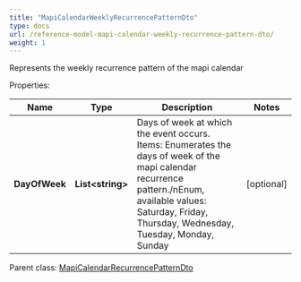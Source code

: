 ```yaml
---
title: "MapiCalendarWeeklyRecurrencePatternDto"
type: docs
url: /reference-model-mapi-calendar-weekly-recurrence-pattern-dto/
weight: 1
---
```

Represents the weekly recurrence pattern of the mapi calendar             

Properties:

Name | Type | Description | Notes
---- | ---- | ----------- | -----
**DayOfWeek** | **List&lt;string&gt;** | Days of week at which the event occurs.              Items: Enumerates the days of week of the mapi calendar recurrence pattern./nEnum, available values: Saturday, Friday, Thursday, Wednesday, Tuesday, Monday, Sunday | [optional] 

Parent class: [MapiCalendarRecurrencePatternDto](/email/reference-model-mapi-calendar-recurrence-pattern-dto/)

